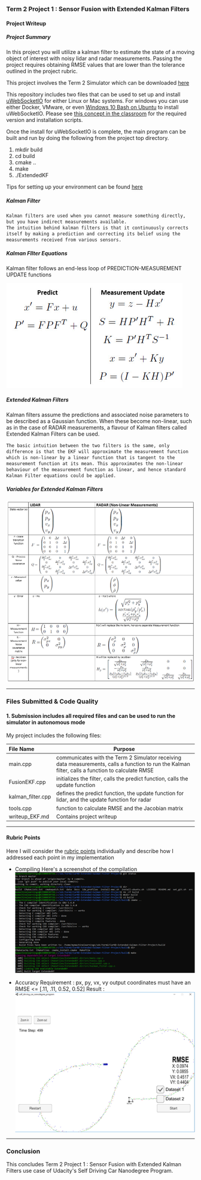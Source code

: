 
### Term 2 Project 1 : Sensor Fusion with Extended Kalman Filters
#### Project Writeup

##### Project Summary
In this project you will utilize a kalman filter to estimate the state of a moving object of interest with noisy lidar and radar measurements. Passing the project requires obtaining RMSE values that are lower than the tolerance outlined in the project rubric. 

This project involves the Term 2 Simulator which can be downloaded [here](https://github.com/udacity/self-driving-car-sim/releases)

This repository includes two files that can be used to set up and install [uWebSocketIO](https://github.com/uWebSockets/uWebSockets) for either Linux or Mac systems. For windows you can use either Docker, VMware, or even [Windows 10 Bash on Ubuntu](https://www.howtogeek.com/249966/how-to-install-and-use-the-linux-bash-shell-on-windows-10/) to install uWebSocketIO. Please see [this concept in the classroom](https://classroom.udacity.com/nanodegrees/nd013/parts/40f38239-66b6-46ec-ae68-03afd8a601c8/modules/0949fca6-b379-42af-a919-ee50aa304e6a/lessons/f758c44c-5e40-4e01-93b5-1a82aa4e044f/concepts/16cf4a78-4fc7-49e1-8621-3450ca938b77) for the required version and installation scripts.

Once the install for uWebSocketIO is complete, the main program can be built and run by doing the following from the project top directory.

1. mkdir build
2. cd build
3. cmake ..
4. make
5. ./ExtendedKF

Tips for setting up your environment can be found [here](https://classroom.udacity.com/nanodegrees/nd013/parts/40f38239-66b6-46ec-ae68-03afd8a601c8/modules/0949fca6-b379-42af-a919-ee50aa304e6a/lessons/f758c44c-5e40-4e01-93b5-1a82aa4e044f/concepts/23d376c7-0195-4276-bdf0-e02f1f3c665d)

##### Kalman Filter
    Kalman filters are used when you cannot measure something directly, but you have indirect measurements available.
    The intuition behind kalman filters is that it continuously corrects itself by making a prediction and correcting its belief using the measurements received from various sensors.

##### Kalman FIlter Equations
Kalman filter follows an end-less loop of PREDICTION-MEASUREMENT UPDATE functions

![Kalman Filter Equations](writeup_images/KFEq.jpg)


##### Extended Kalman Filters

Kalman filters assume the predictions and associated noise parameters to be described as a Gaussian function. When these become non-linear, such as in the case of RADAR measurements, a flavour of Kalman filters called Extended Kalman Filters can be used.

    The basic intuition between the two filters is the same, only difference is that the EKF will approximate the measurement function which is non-linear by a linear function that is tangent to the measurement function at its mean. This approximates the non-linear behaviour of the measurement function as linear, and hence standard Kalman Filter equations could be applied.
    
##### Variables for Extended Kalman Filters
![EKF Variables](writeup_images/EKFVariables.jpg)


---
### Files Submitted & Code Quality

#### 1. Submission includes all required files and can be used to run the simulator in autonomous mode

My project includes the following files:

|File Name        |Purpose                                                                                       |
|:----------------|----------------------------------------------------------------------------------------------|
|main.cpp         |communicates with the Term 2 Simulator receiving data measurements, calls a function to run the Kalman filter, calls a function to calculate RMSE                                                                       |
|FusionEKF.cpp    |initializes the filter, calls the predict function, calls the update function                 | 
|kalman_filter.cpp|defines the predict function, the update function for lidar, and the update function for radar|
|tools.cpp        |function to calculate RMSE and the Jacobian matrix                                            |
|writeup_EKF.md|Contains project writeup                                                                         |   

---
#### Rubric Points
Here I will consider the [rubric points](https://review.udacity.com/#!/rubrics/748/view) individually and describe how I addressed each point in my implementation

- Compiling
Here's a screenshot of the compilation
![Project Compilation](writeup_images/cmake.jpg)

- Accuracy
Requirement : px, py, vx, vy output coordinates must have an RMSE <= [.11, .11, 0.52, 0.52]
Result :
![Execution Accuracy on Dataset1](writeup_images/Result.jpg)



---    
### Conclusion
This concludes Term 2 Project 1 : Sensor Fusion with Extended Kalman Filters use case of Udacity's Self Driving Car Nanodegree Program.


